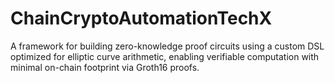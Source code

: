 # ChainCryptoAutomationTechX
A framework for building zero-knowledge proof circuits using a custom DSL optimized for elliptic curve arithmetic, enabling verifiable computation with minimal on-chain footprint via Groth16 proofs.
